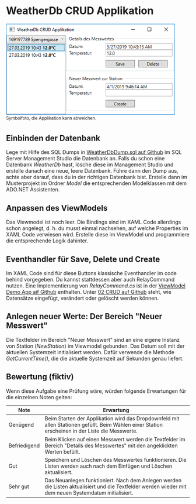 # WeatherDb CRUD Applikation
![Weather Db Screenshot](WeatherDbScreenshot.png)<br>
<sup>Symbolfoto, die Applikation kann abweichen.</sup>

## Einbinden der Datenbank
Lege mit Hilfe des SQL Dumps in [WeatherDbDump.sql auf Github](https://github.com/schletz/Pos3xhif/tree/master/DB%20-%20EntityFramework)
im SQL Server Management Studio die Datenbank an. Falls du schon
eine Datenbank *WeatherDb* hast, lösche diese im Management Studio und erstelle danach eine neue, leere
Datenbank. Führe dann den Dump aus, achte aber darauf, dass du in der richtigen Datenbank bist. Erstelle 
dann im Musterprojekt im Ordner *Model* die entsprechenden Modelklassen mit dem ADO.NET 
Assistenten.

## Anpassen des ViewModels
Das Viewmodel ist noch leer. Die Bindings sind im XAML Code allerdings schon angelegt, d. h. du musst
einmal nachsehen, auf welche Properties im XAML Code verwiesen wird. Erstelle diese im ViewModel und
programmiere die entsprechende Logik dahinter.

## Eventhandler für Save, Delete und Create
Im XAML Code sind für diese Buttons klassische Eventhandler im code behind vorgegeben. Du kannst stattdessen 
aber auch RelayCommand nutzen. Eine Implementierung von *RelayCommand.cs* ist in der [ViewModel Demo App aif Github](https://github.com/schletz/Pos3xhif/tree/master/WPF/02%20ViewModelDemoApp/ViewModelDemoApp/ViewModels) 
enthalten. Unter [02 CRUD auf Github](https://github.com/schletz/Pos3xhif/tree/master/DB%20-%20EntityFramework/02%20CRUD)
steht, wie Datensätze eingefügt, verändert oder gelöscht werden können.

## Anlegen neuer Werte: Der Bereich "Neuer Messwert"
Die Textfelder im Bereich "Neuer Messwert" sind an eine eigene Instanz von Station (*NewStation*) im Viewmodel
gebunden. Das Datum soll mit der aktuellen Systemzeit initialisiert werden. Dafür verwende die Methode
*GetCurrentTime()*, die die aktuelle Systemzeit auf Sekunden genau liefert.

## Bewertung (fiktiv)
Wenn diese Aufgabe eine Prüfung wäre, würden folgende Erwartungen für die einzelnen Noten gelten:

| Note | Erwartung |
| ---- | --------- |
| Genügend     | Beim Starten der Applikation wird das Dropdownfeld mit allen Stationen gefüllt. Beim Wählen einer Station erscheinen in der Liste die Messwerte.
| Befriedigend | Beim Klicken auf einen Messwert werden die Textfelder im Bereich "Details des Messwertes" mit den angeklickten Werten befüllt.
| Gut          | Speichern und Löschen des Messwertes funktionieren. Die Listen werden auch nach dem Einfügen und Löschen aktualisiert.
| Sehr gut     | Das Neuanlegen funktioniert. Nach dem Anlegen werden die Listen aktualisiert und die Textfelder werden wieder mit dem neuen Systemdatum initialisiert.
